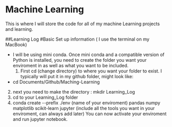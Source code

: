 # Machine Learning
 This is where I will store the code for all of my machine Learning projects and learning.

##Learning Log
 #Basic Set up information ( I use the terminal on my MacBook)
- I will be using mini conda. Once mini conda and a compatible version of Python is installed, you need to create the folder you want your enviroment in as well as what you want to be included.
  1. First cd (change directory) to where you want your folder to exist. I typically will put it in my github folder, might look like:
-  cd Documents/Github/Maching-Learning
  2. next you need to make the directory : mkdir Learning_Log
  3. cd to your Learning_Log folder
  3. conda create --prefix ./env (name of your enviroment) pandas numpy matplotlib scikit-learn jupyter (include all the tools you want in your enviroment, can always add later)
You can now activate your enviroment and run jupyter notebook. 
